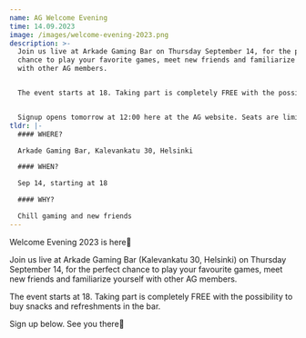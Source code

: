 ```yaml
---
name: AG Welcome Evening
time: 14.09.2023
image: /images/welcome-evening-2023.png
description: >-
  Join us live at Arkade Gaming Bar on Thursday September 14, for the perfect
  chance to play your favorite games, meet new friends and familiarize yourself
  with other AG members.


  The event starts at 18. Taking part is completely FREE with the possibility to buy snacks and refreshments in the bar. 


  Signup opens tomorrow at 12:00 here at the AG website. Seats are limited so be fast!
tldr: |-
  #### WHERE?

  Arkade Gaming Bar, Kalevankatu 30, Helsinki

  #### WHEN?

  Sep 14, starting at 18

  #### WHY?

  Chill gaming and new friends
---
```

Welcome Evening 2023 is here🎉

Join us live at Arkade Gaming Bar (Kalevankatu 30, Helsinki) on Thursday September 14, for the perfect chance to play your favourite games, meet new friends and familiarize yourself with other AG members.

The event starts at 18. Taking part is completely FREE with the possibility to buy snacks and refreshments in the bar.

Sign up below. See you there🤝